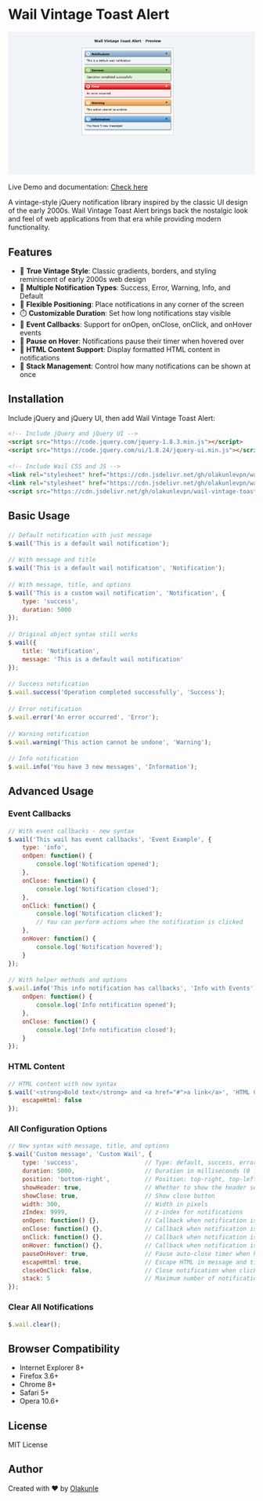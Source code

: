 # Wail Vintage Toast Alert

![Wail Vintage Toast Alert](preview.png)

Live Demo and documentation: [Check here](https://wail-vintage.netlify.app/)

A vintage-style jQuery notification library inspired by the classic UI design of the early 2000s. Wail Vintage Toast Alert brings back the nostalgic look and feel of web applications from that era while providing modern functionality.

## Features

- 🎨 **True Vintage Style**: Classic gradients, borders, and styling reminiscent of early 2000s web design
- 🌈 **Multiple Notification Types**: Success, Error, Warning, Info, and Default
- 📍 **Flexible Positioning**: Place notifications in any corner of the screen
- ⏱️ **Customizable Duration**: Set how long notifications stay visible
- 🔄 **Event Callbacks**: Support for onOpen, onClose, onClick, and onHover events
- 🛑 **Pause on Hover**: Notifications pause their timer when hovered over
- 📝 **HTML Content Support**: Display formatted HTML content in notifications
- 🔢 **Stack Management**: Control how many notifications can be shown at once

## Installation

Include jQuery and jQuery UI, then add Wail Vintage Toast Alert:

```html
<!-- Include jQuery and jQuery UI -->
<script src="https://code.jquery.com/jquery-1.8.3.min.js"></script>
<script src="https://code.jquery.com/ui/1.8.24/jquery-ui.min.js"></script>

<!-- Include Wail CSS and JS -->
<link rel="stylesheet" href="https://cdn.jsdelivr.net/gh/olakunlevpn/wail-vintage-toast-alert@1.0.1/css/wail-vintage.css">
<link rel="stylesheet" href="https://cdn.jsdelivr.net/gh/olakunlevpn/wail-vintage-toast-alert@1.0.1/css/wail-vintage-icons.css">
<script src="https://cdn.jsdelivr.net/gh/olakunlevpn/wail-vintage-toast-alert@1.0.1/js/wail-vintage.js"></script>
```

## Basic Usage

```javascript
// Default notification with just message
$.wail('This is a default wail notification');

// With message and title
$.wail('This is a default wail notification', 'Notification');

// With message, title, and options
$.wail('This is a custom wail notification', 'Notification', {
    type: 'success',
    duration: 5000
});

// Original object syntax still works
$.wail({
    title: 'Notification',
    message: 'This is a default wail notification'
});

// Success notification
$.wail.success('Operation completed successfully', 'Success');

// Error notification
$.wail.error('An error occurred', 'Error');

// Warning notification
$.wail.warning('This action cannot be undone', 'Warning');

// Info notification
$.wail.info('You have 3 new messages', 'Information');
```

## Advanced Usage

### Event Callbacks

```javascript
// With event callbacks - new syntax
$.wail('This wail has event callbacks', 'Event Example', {
    type: 'info',
    onOpen: function() {
        console.log('Notification opened');
    },
    onClose: function() {
        console.log('Notification closed');
    },
    onClick: function() {
        console.log('Notification clicked');
        // You can perform actions when the notification is clicked
    },
    onHover: function() {
        console.log('Notification hovered');
    }
});

// With helper methods and options
$.wail.info('This info notification has callbacks', 'Info with Events', {
    onOpen: function() {
        console.log('Info notification opened');
    },
    onClose: function() {
        console.log('Info notification closed');
    }
});
```

### HTML Content

```javascript
// HTML content with new syntax
$.wail('<strong>Bold text</strong> and <a href="#">a link</a>', 'HTML Content', {
    escapeHtml: false
});
```

### All Configuration Options

```javascript
// New syntax with message, title, and options
$.wail('Custom message', 'Custom Wail', {
    type: 'success',                   // Type: default, success, error, warning, info
    duration: 5000,                    // Duration in milliseconds (0 for sticky)
    position: 'bottom-right',          // Position: top-right, top-left, bottom-right, bottom-left, top-center, bottom-center
    showHeader: true,                  // Whether to show the header section
    showClose: true,                   // Show close button
    width: 300,                        // Width in pixels
    zIndex: 9999,                      // z-index for notifications
    onOpen: function() {},             // Callback when notification is opened
    onClose: function() {},            // Callback when notification is closed
    onClick: function() {},            // Callback when notification is clicked
    onHover: function() {},            // Callback when notification is hovered
    pauseOnHover: true,                // Pause auto-close timer when hovering
    escapeHtml: true,                  // Escape HTML in message and title
    closeOnClick: false,               // Close notification when clicked
    stack: 5                           // Maximum number of notifications (0 for unlimited)
});
```

### Clear All Notifications

```javascript
$.wail.clear();
```

## Browser Compatibility

- Internet Explorer 8+
- Firefox 3.6+
- Chrome 8+
- Safari 5+
- Opera 10.6+

## License

MIT License

## Author

Created with ❤️ by [Olakunle](https://github.com/olakunlevpn)

